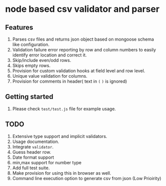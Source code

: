 
# node based csv validator and parser 

## Features

1. Parses csv files and returns json object based on mongoose schema like configuration.
1. Validation failure error reporting by row and column numbers to easily identify error location and correct it.
1. Skip/include even/odd rows.
1. Skips empty rows.
1. Provision for custom validation hooks at field level and row level.
1. Unique value validation for columns.
1. Provision for comments in header( text in `(` `)` is ignored)

## Getting started
1. Please check `test/test.js` file for example usage.


## TODO

1. Extensive type support and implicit validators. 
1. Usage documentation.
1. Integrate `validator`.
1. Guess header row.
1. Date format support
1. min,max support for number type
1. Add full test suite.
1. Make provision for using this in browser as well.
1. Command line execution option to generate csv from json (Low Prioirity)
